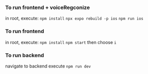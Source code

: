 ### To run frontend + voiceRegconize
in root, execute:
`npm install`
`npx expo rebuild -p ios`
`npm run ios`

### To run frontend
in root, execute:
`npm install`
`npm start`
then choose `i`

### To run backend
navigate to backend
execute
`npm run dev`

